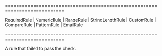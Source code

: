 ===========================================================================
<!--type-->RequiredRule | NumericRule | RangeRule | StringLengthRule | CustomRule | CompareRule | PatternRule | EmailRule<!--/type-->
===========================================================================

<!--shortDescription-->
A rule that failed to pass the check.
<!--/shortDescription-->

<!--fullDescription-->

<!--/fullDescription-->